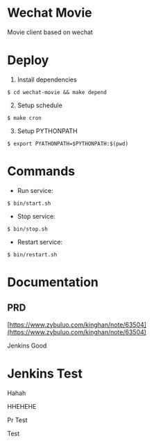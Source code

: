 # Wechat Movie
Movie client based on wechat

# Deploy

1. Install dependencies

 `$ cd wechat-movie && make depend`

2. Setup schedule

 `$ make cron`

3. Setup PYTHONPATH

 `$ export PYATHONPATH=$PYTHONPATH:$(pwd)`

# Commands

- Run service:

 `$ bin/start.sh`

- Stop service:

 `$ bin/stop.sh`

- Restart service:

 `$ bin/restart.sh`

# Documentation
## PRD
[https://www.zybuluo.com/kinghan/note/63504](https://www.zybuluo.com/kinghan/note/63504)

Jenkins Good


# Jenkins Test

Hahah


HHEHEHE

Pr Test

Test
